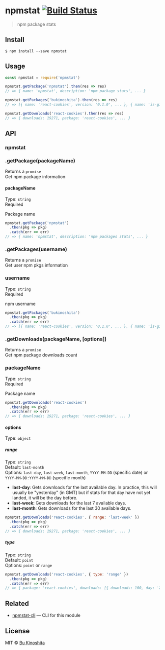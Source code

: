 # npmstat [![Build Status](https://travis-ci.org/bukinoshita/npmstat.svg?branch=master)](https://travis-ci.org/bukinoshita/npmstat)

> npm package stats


## Install

```
$ npm install --save npmstat
```


## Usage

```js
const npmstat = require('npmstat')

npmstat.getPackage('npmstat').then(res => res)
// => { name: 'npmstat', description: 'npm package stats', ... }

npmstat.getPackages('bukinoshita').then(res => res)
// => [{ name: 'react-cookies', version: '0.1.0', ... }, { name: 'is-github-repo', version: '0.2.0', ... }, ...]

npmstat.getDownloads('react-cookies').then(res => res)
// => { downloads: 19271, package: 'react-cookies', ... }
```


## API

### npmstat

### .getPackage(packageName)

Returns a `promise`<br/>
Get npm package information

#### packageName

Type: `string`<br/>
Required

Package name

```js
npmstat.getPackage('npmstat')
  .then(pkg => pkg)
  .catch(err => err)
// => { name: 'npmstat', description: 'npm packages stats', ... }
```

### .getPackages(username)

Returns a `promise`<br/>
Get user npm pkgs information

### username

Type: `string`<br/>
Required

npm username

```js
npmstat.getPackages('bukinoshita')
  .then(pkg => pkg)
  .catch(err => err)
// => [{ name: 'react-cookies', version: '0.1.0', ... }, { name: 'is-github-repo', version: '0.2.0', ... }, ...]
```

### .getDownloads(packageName, [options])

Returns a `promise`<br/>
Get npm package downloads count

### packageName

Type: `string`<br/>
Required

Package name

```js
npmstat.getDownloads('react-cookies')
  .then(pkg => pkg)
  .catch(err => err)
// => { downloads: 19271, package: 'react-cookies', ... }
```

#### options

Type: `object`<br/>

##### range

Type: `string`<br/>
Default: `last-month`<br/>
Options: `last-day`, `last-week`, `last-month`, `YYYY-MM-DD` (specific date) or `YYYY-MM-DD:YYYY-MM-DD` (specific month)

- **last-day**: Gets downloads for the last available day. In practice, this will usually be "yesterday" (in GMT) but if stats for that day have not yet landed, it will be the day before.
- **last-week**: Gets downloads for the last 7 available days.
- **last-month**: Gets downloads for the last 30 available days.

```js
npmstat.getDownloads('react-cookies', { range: 'last-week' })
  .then(pkg => pkg)
  .catch(err => err)
// => { downloads: 19271, package: 'react-cookies', ... }
```

##### type

Type: `string`<br/>
Default: `point`<br/>
Options: `point` or `range`

```js
npmstat.getDownloads('react-cookies', { type: 'range' })
  .then(pkg => pkg)
  .catch(err => err)
// => { package: 'react-cookies', downloads: [{ downloads: 100, day: '2017-06-8'}, ...], ... }
```


## Related

- [npmstat-cli](https://github.com/bukinoshita/npmstat-cli) — CLI for this module


## License

MIT © [Bu Kinoshita](https://bukinoshita.io)
